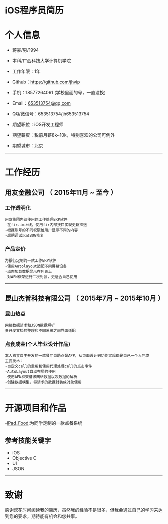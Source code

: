 # iOS程序员简历


# 个人信息

 - 蒋豪/男/1994 
 - 本科/广西科技大学计算机学院 
 - 工作年限：1年
 - Github：https://github.com/jhvip

 - 手机：18577264061 (学校里面的号，一直没换)
 - Email：653513754@qq.com
 - QQ/微信号：653513754/jh653513754

 - 期望职位：iOS开发工程师
 - 期望薪资：税前月薪8k~10k，特别喜欢的公司可例外
 - 期望城市：北京

---

# 工作经历

## 用友金融公司 （ 2015年11月 ~ 至今 ）

### 工作透明化 
    用友集团内部使用的工作处理ERP软件
    -在fir.im上线，使用fir内部接口实现更新推送
    -根据账号的不同权限给用户显示不同的内容
    -后期调试以及BUG修复


### 产品定价 
    为银行定制的一款工作ERP软件
    -使用Autolayout适配不同屏幕设备
    -动态加载数据显示在列表上
    -对AFN框架进行二次封装，更适合自己使用


---
## 昆山杰普科技有限公司 （ 2015年7月 ~ 2015年10月 ）

### 昆山热点
    网络数据请求和JSON数据解析
    责开发文档的整理和不同系统之间界面适配

### 点食成金(个人毕业设计作品)
    本人独立自主开发的一款餐厅自助点餐APP，从页面设计到功能实现都是自己一个人完成
    主要技术：
    -自定义cell的重用和使用代理处理cell的点击事件
    -AutoLayout自动布局的使用
    -使用AFN框架请求网络数据以及数据的解析
    -创建数据模型，将请求的数据封装成对象使用
---

# 开源项目和作品
 -[iPad_Food](https://github.com/jhvip/iPad_Food):为同学定制的一款点餐系统


## 参考技能关键字

- iOS
- Objective C
- UI
- JSON

---

# 致谢
感谢您花时间阅读我的简历，虽然我的经验不是很多，但我会通过自己的学习来达到您的要求，期待能有机会和您共事。

